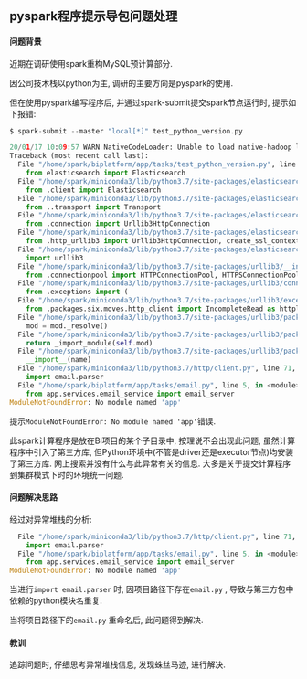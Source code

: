 ## pyspark程序提示导包问题处理

#### 问题背景

近期在调研使用spark重构MySQL预计算部分. 

因公司技术栈以python为主, 调研的主要方向是pyspark的使用.

但在使用pyspark编写程序后, 并通过spark-submit提交spark节点运行时, 提示如下报错:

```python
$ spark-submit --master "local[*]" test_python_version.py

20/01/17 10:09:57 WARN NativeCodeLoader: Unable to load native-hadoop library for your platform... using builtin-java classes where applicable
Traceback (most recent call last):
  File "/home/spark/biplatform/app/tasks/test_python_version.py", line 11, in <module>
    from elasticsearch import Elasticsearch
  File "/home/spark/miniconda3/lib/python3.7/site-packages/elasticsearch/__init__.py", line 18, in <module>
    from .client import Elasticsearch
  File "/home/spark/miniconda3/lib/python3.7/site-packages/elasticsearch/client/__init__.py", line 4, in <module>
    from ..transport import Transport
  File "/home/spark/miniconda3/lib/python3.7/site-packages/elasticsearch/transport.py", line 4, in <module>
    from .connection import Urllib3HttpConnection
  File "/home/spark/miniconda3/lib/python3.7/site-packages/elasticsearch/connection/__init__.py", line 3, in <module>
    from .http_urllib3 import Urllib3HttpConnection, create_ssl_context
  File "/home/spark/miniconda3/lib/python3.7/site-packages/elasticsearch/connection/http_urllib3.py", line 3, in <module>
    import urllib3
  File "/home/spark/miniconda3/lib/python3.7/site-packages/urllib3/__init__.py", line 7, in <module>
    from .connectionpool import HTTPConnectionPool, HTTPSConnectionPool, connection_from_url
  File "/home/spark/miniconda3/lib/python3.7/site-packages/urllib3/connectionpool.py", line 11, in <module>
    from .exceptions import (
  File "/home/spark/miniconda3/lib/python3.7/site-packages/urllib3/exceptions.py", line 2, in <module>
    from .packages.six.moves.http_client import IncompleteRead as httplib_IncompleteRead
  File "/home/spark/miniconda3/lib/python3.7/site-packages/urllib3/packages/six.py", line 199, in load_module
    mod = mod._resolve()
  File "/home/spark/miniconda3/lib/python3.7/site-packages/urllib3/packages/six.py", line 113, in _resolve
    return _import_module(self.mod)
  File "/home/spark/miniconda3/lib/python3.7/site-packages/urllib3/packages/six.py", line 82, in _import_module
    __import__(name)
  File "/home/spark/miniconda3/lib/python3.7/http/client.py", line 71, in <module>
    import email.parser
  File "/home/spark/biplatform/app/tasks/email.py", line 5, in <module>
    from app.services.email_service import email_server
ModuleNotFoundError: No module named 'app'
```

提示`ModuleNotFoundError: No module named 'app'`错误.

此spark计算程序是放在BI项目的某个子目录中, 按理说不会出现此问题, 虽然计算程序中引入了第三方库, 但Python环境中(不管是driver还是executor节点)均安装了第三方库. 网上搜索并没有什么与此异常有关的信息. 大多是关于提交计算程序到集群模式下时的环境统一问题.

#### 问题解决思路

经过对异常堆栈的分析:

```python
  File "/home/spark/miniconda3/lib/python3.7/http/client.py", line 71, in <module>
    import email.parser
  File "/home/spark/biplatform/app/tasks/email.py", line 5, in <module>
    from app.services.email_service import email_server
ModuleNotFoundError: No module named 'app'
```

当进行`import email.parser` 时, 因项目路径下存在`email.py` , 导致与第三方包中依赖的python模块名重复. 

当将项目路径下的`email.py` 重命名后, 此问题得到解决.

#### 教训

追踪问题时, 仔细思考异常堆栈信息, 发现蛛丝马迹, 进行解决.